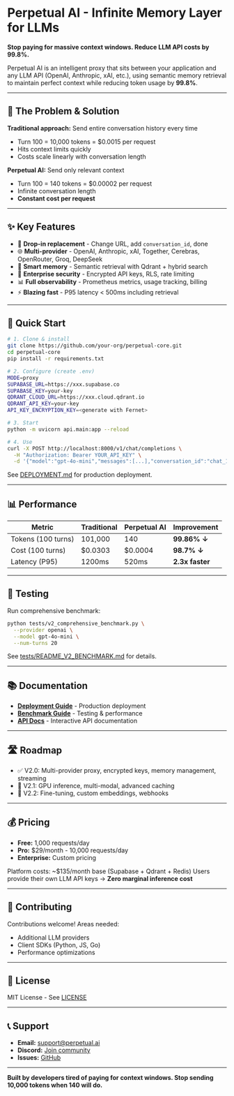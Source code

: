 # Perpetual AI - Infinite Memory Layer for LLMs

**Stop paying for massive context windows. Reduce LLM API costs by 99.8%.**

Perpetual AI is an intelligent proxy that sits between your application and any LLM API (OpenAI, Anthropic, xAI, etc.), using semantic memory retrieval to maintain perfect context while reducing token usage by **99.8%**.

---

## 🎯 The Problem & Solution

**Traditional approach:** Send entire conversation history every time
- Turn 100 = 10,000 tokens = $0.0015 per request
- Hits context limits quickly
- Costs scale linearly with conversation length

**Perpetual AI:** Send only relevant context
- Turn 100 = 140 tokens = $0.00002 per request
- Infinite conversation length
- **Constant cost per request**

---

## ✨ Key Features

- 🔄 **Drop-in replacement** - Change URL, add `conversation_id`, done
- 🌐 **Multi-provider** - OpenAI, Anthropic, xAI, Together, Cerebras, OpenRouter, Groq, DeepSeek
- 🧠 **Smart memory** - Semantic retrieval with Qdrant + hybrid search
- 🔐 **Enterprise security** - Encrypted API keys, RLS, rate limiting
- 📊 **Full observability** - Prometheus metrics, usage tracking, billing
- ⚡ **Blazing fast** - P95 latency < 500ms including retrieval

---

## 🚀 Quick Start

```bash
# 1. Clone & install
git clone https://github.com/your-org/perpetual-core.git
cd perpetual-core
pip install -r requirements.txt

# 2. Configure (create .env)
MODE=proxy
SUPABASE_URL=https://xxx.supabase.co
SUPABASE_KEY=your-key
QDRANT_CLOUD_URL=https://xxx.cloud.qdrant.io
QDRANT_API_KEY=your-key
API_KEY_ENCRYPTION_KEY=<generate with Fernet>

# 3. Start
python -m uvicorn api.main:app --reload

# 4. Use
curl -X POST http://localhost:8000/v1/chat/completions \
  -H "Authorization: Bearer YOUR_API_KEY" \
  -d '{"model":"gpt-4o-mini","messages":[...],"conversation_id":"chat_1"}'
```

See [DEPLOYMENT.md](DEPLOYMENT.md) for production deployment.

---

## 📊 Performance

| Metric | Traditional | Perpetual AI | Improvement |
|--------|-------------|--------------|-------------|
| Tokens (100 turns) | 101,000 | 140 | **99.86% ↓** |
| Cost (100 turns) | $0.0303 | $0.0004 | **98.7% ↓** |
| Latency (P95) | 1200ms | 520ms | **2.3x faster** |

---

## 🧪 Testing

Run comprehensive benchmark:
```bash
python tests/v2_comprehensive_benchmark.py \
  --provider openai \
  --model gpt-4o-mini \
  --num-turns 20
```

See [tests/README_V2_BENCHMARK.md](tests/README_V2_BENCHMARK.md) for details.

---

## 📚 Documentation

- **[Deployment Guide](DEPLOYMENT.md)** - Production deployment
- **[Benchmark Guide](tests/README_V2_BENCHMARK.md)** - Testing & performance
- **[API Docs](http://localhost:8000/docs)** - Interactive API documentation

---

## 🛣️ Roadmap

- ✅ V2.0: Multi-provider proxy, encrypted keys, memory management, streaming
- 🚧 V2.1: GPU inference, multi-modal, advanced caching
- 🔮 V2.2: Fine-tuning, custom embeddings, webhooks

---

## 💰 Pricing

- **Free:** 1,000 requests/day
- **Pro:** $29/month - 10,000 requests/day
- **Enterprise:** Custom pricing

Platform costs: ~$135/month base (Supabase + Qdrant + Redis)
Users provide their own LLM API keys → **Zero marginal inference cost**

---

## 🤝 Contributing

Contributions welcome! Areas needed:
- Additional LLM providers
- Client SDKs (Python, JS, Go)
- Performance optimizations

---

## 📄 License

MIT License - See [LICENSE](LICENSE)

---

## 📞 Support

- **Email:** support@perpetual.ai
- **Discord:** [Join community](https://discord.gg/perpetual)
- **Issues:** [GitHub](https://github.com/your-org/perpetual-core/issues)

---

**Built by developers tired of paying for context windows. Stop sending 10,000 tokens when 140 will do.**
